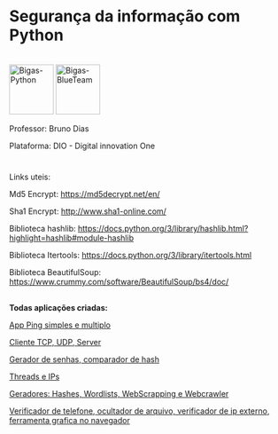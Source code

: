 # Segurança da informação com Python


<div style="display: inline_block"> <br>
<img  alt="Bigas-Python" height="90" width="80" src="https://cdn.jsdelivr.net/gh/devicons/devicon/icons/python/python-original-wordmark.svg" />
<img  alt="Bigas-BlueTeam" height="90" width="80" src="https://img.icons8.com/ios-filled/512/hacking.png" />
</div>



Professor: Bruno Dias

Plataforma: DIO - Digital innovation One


#
## 

Links uteis:

Md5 Encrypt: https://md5decrypt.net/en/

Sha1 Encrypt: http://www.sha1-online.com/


Biblioteca hashlib: https://docs.python.org/3/library/hashlib.html?highlight=hashlib#module-hashlib

Biblioteca Itertools: https://docs.python.org/3/library/itertools.html

Biblioteca BeautifulSoup: https://www.crummy.com/software/BeautifulSoup/bs4/doc/



##


<div>
  
  
  <b>Todas aplicações criadas:</b>
  
<a href="https://github.com/antoniobigas/cybersecuritypy/tree/master/Introducao%20aos%20conceitos%20de%20cybersecurity%20e%20ping">App Ping simples e multiplo</a><br>

<a href="https://github.com/antoniobigas/cybersecuritypy/tree/master/Introducao%20a%20socket%20e%20cliente%20TCP-UDP%20e%20server">Cliente TCP, UDP, Server</a><br>

<a href="https://github.com/antoniobigas/cybersecuritypy/tree/master/Desenvolvimento%20de%20ferramentas%20parte%201">Gerador de senhas, comparador de hash</a><br>
  
<a href="https://github.com/antoniobigas/cybersecuritypy/tree/master/Desenvolvimento%20de%20ferramentas%20parte%201/Threads%20e%20Ips">Threads e IPs</a><br>
 
<a href="https://github.com/antoniobigas/cybersecuritypy/tree/master/Desenvolvimento%20de%20ferramentas%20parte%202">Geradores: Hashes, Wordlists, WebScrapping e Webcrawler</a><br>
  
<a href="url">Verificador de telefone, ocultador de arquivo, verificador de ip externo, ferramenta grafica no navegador</a><br>

</div>




